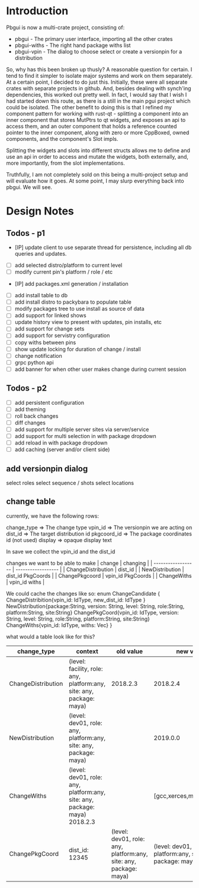 
# Introduction

Pbgui is now a multi-crate project, consisting of:

* pbgui - The primary user interface, importing all the other crates 
* pbgui-withs - The right hand package withs list
* pbgui-vpin - The dialog to choose select or create a versionpin for a distribution
 
So, why has this been broken up thusly? A reasonable question for certain. I tend to find it simpler to isolate major systems and work on them separately. At a certain point, I decided to do just this. 
Initially, these were all separate crates with separate projects in github. And, besides dealing with synch'ing dependencies, this worked out pretty well. In fact, I would say that I wish I had started down this route, as there is a still in the main pgui project which could be isolated. The other benefit to doing this is that I refined my component pattern for working with rust-qt - splitting a component into an inner component that stores MutPtrs to qt widgets, and exposes an api to access them, and an outer component that holds a reference counted pointer to the inner component, along with zero or more CppBoxed, owned components, and the component's Slot impls. 

Splitting the widgets and slots into different structs allows me to define and use an api in order to access and mutate the widgets, both externally, and, more importantly, from the slot implementations.

Truthfully, I am not completely sold on this being a multi-project setup and will evaluate how it goes. At some point, I may slurp everything back into pbgui. We will see.

# Design Notes

## Todos - p1
- [IP] update client to use separate thread for persistence, including all db queries and updates.
- [ ] add selected distro/platform to current level
- [ ] modify current pin's platform / role / etc
- [IP] add packages.xml generation / installation
- [ ] add install table to db
- [ ] add install distro to packybara to populate table 
- [ ] modify packages tree to use install as source of data
- [ ] add support for linked shows
- [ ] update history view to present with updates, pin installs, etc 
- [ ] add support for change sets
- [ ] add support for servistry configuration
- [ ] copy withs between pins
- [ ] show update locking for duration of change / install
- [ ] change notification
- [ ] grpc python api 
- [ ] add banner for when other user makes change during current session 
## Todos - p2
- [ ] add persistent configuration
- [ ] add theming 
- [ ] roll back changes
- [ ] diff changes
- [ ] add support for multiple server sites via server/service
- [ ] add support for multi selection in with package dropdown
- [ ] add reload in with package dropdown
- [ ] add caching (server and/or client side)

## add versionpin dialog

select roles
select sequence / shots
select locations

## change table
currently, we have the following rows:

change_type => The change type
vpin_id => The versionpin we are acting on
dist_id => The target distribution id
pkgcoord_id => The package coordinates id (not used)
display => opaque display text

In save we 
collect the vpin_id and the dist_id

changes we want to be able to make
| change             | changing           |
| ------------------ | ------------------ |
| ChangeDistribution | dist_id            |
| NewDistribution    | dist_id PkgCoords  |
| ChangePkgcoord     | vpin_id  PkgCoords |
| ChangeWiths        | vpin_id withs      |

We could cache the changes like so:
enum ChangeCandidate {
    ChangeDistribition{vpin_id: IdType, new_dist_id: IdType }
    NewDistribution{package:String, version: String, level: String, role:String, platform:String, site:String}
    ChangePkgCoord{vpin_id: IdType, version: String, level: String, role:String, platform:String, site:String}
    ChangeWiths{vpin_id: IdType, withs: Vec<String>}
}

what would a table look like for this?

| change_type        | context                                                                    | old value                                                         | new value                                                           |
| ------------------ | -------------------------------------------------------------------------- | ----------------------------------------------------------------- | ------------------------------------------------------------------- |
| ChangeDistribution | (level: facility, role: any, platform:any, site: any, package: maya)       | 2018.2.3                                                          | 2018.2.4                                                            |
| NewDistribution    | (level: dev01, role: any, platform:any, site: any, package: maya)          |                                                                   | 2019.0.0                                                            |
| ChangeWiths        | (level: dev01, role: any, platform:any, site: any, package: maya) 2018.2.3 |                                                                   | [gcc,xerces,modelpublish]                                           |
| ChangePkgCoord     | dist_id: 12345                                                             | (level: dev01, role: any, platform:any, site: any, package: maya) | (level: dev01, role: model, platform:any, site: any, package: maya) |